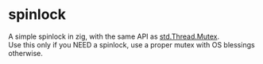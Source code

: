 # spinlock
A simple spinlock in zig, with the same API as [std.Thread.Mutex](https://ziglang.org/documentation/master/std/#std.Thread.Mutex).  
Use this only if you NEED a spinlock, use a proper mutex with OS blessings otherwise.
